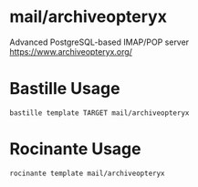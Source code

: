 # mail/archiveopteryx
Advanced PostgreSQL-based IMAP/POP server
https://www.archiveopteryx.org/

# Bastille Usage
```shell
bastille template TARGET mail/archiveopteryx
```

# Rocinante Usage
```shell
rocinante template mail/archiveopteryx
```
